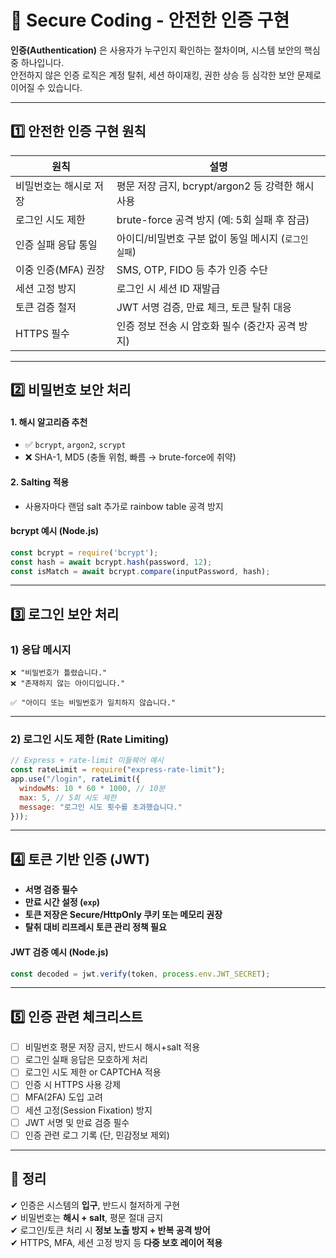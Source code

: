 # 🔐 Secure Coding - 안전한 인증 구현

**인증(Authentication)** 은 사용자가 누구인지 확인하는 절차이며, 시스템 보안의 핵심 중 하나입니다.  
안전하지 않은 인증 로직은 계정 탈취, 세션 하이재킹, 권한 상승 등 심각한 보안 문제로 이어질 수 있습니다.

---

## 1️⃣ 안전한 인증 구현 원칙

| 원칙                    | 설명 |
|-------------------------|------|
| 비밀번호는 해시로 저장  | 평문 저장 금지, bcrypt/argon2 등 강력한 해시 사용 |
| 로그인 시도 제한        | brute-force 공격 방지 (예: 5회 실패 후 잠금) |
| 인증 실패 응답 통일     | 아이디/비밀번호 구분 없이 동일 메시지 (`로그인 실패`) |
| 이중 인증(MFA) 권장     | SMS, OTP, FIDO 등 추가 인증 수단 |
| 세션 고정 방지          | 로그인 시 세션 ID 재발급 |
| 토큰 검증 철저          | JWT 서명 검증, 만료 체크, 토큰 탈취 대응 |
| HTTPS 필수              | 인증 정보 전송 시 암호화 필수 (중간자 공격 방지) |

---

## 2️⃣ 비밀번호 보안 처리

#### 1. 해시 알고리즘 추천
  - ✅ `bcrypt`, `argon2`, `scrypt`  
  - ❌ SHA-1, MD5 (충돌 위험, 빠름 → brute-force에 취약)

#### 2. Salting 적용
  - 사용자마다 랜덤 salt 추가로 rainbow table 공격 방지

#### bcrypt 예시 (Node.js)
```js
const bcrypt = require('bcrypt');
const hash = await bcrypt.hash(password, 12);
const isMatch = await bcrypt.compare(inputPassword, hash);
```

---

## 3️⃣ 로그인 보안 처리

### 1) 응답 메시지

```text
❌ "비밀번호가 틀렸습니다."
❌ "존재하지 않는 아이디입니다."

✅ "아이디 또는 비밀번호가 일치하지 않습니다."
```

---

### 2) 로그인 시도 제한 (Rate Limiting)

```js
// Express + rate-limit 미들웨어 예시
const rateLimit = require("express-rate-limit");
app.use("/login", rateLimit({
  windowMs: 10 * 60 * 1000, // 10분
  max: 5, // 5회 시도 제한
  message: "로그인 시도 횟수를 초과했습니다."
}));
```

---

## 4️⃣ 토큰 기반 인증 (JWT)

- **서명 검증 필수**
- **만료 시간 설정 (`exp`)**
- **토큰 저장은 Secure/HttpOnly 쿠키 또는 메모리 권장**
- **탈취 대비 리프레시 토큰 관리 정책 필요**

#### JWT 검증 예시 (Node.js)
```js
const decoded = jwt.verify(token, process.env.JWT_SECRET);
```

---

## 5️⃣ 인증 관련 체크리스트

- [ ] 비밀번호 평문 저장 금지, 반드시 해시+salt 적용
- [ ] 로그인 실패 응답은 모호하게 처리
- [ ] 로그인 시도 제한 or CAPTCHA 적용
- [ ] 인증 시 HTTPS 사용 강제
- [ ] MFA(2FA) 도입 고려
- [ ] 세션 고정(Session Fixation) 방지
- [ ] JWT 서명 및 만료 검증 필수
- [ ] 인증 관련 로그 기록 (단, 민감정보 제외)

---

## 🎯 정리

✔ 인증은 시스템의 **입구**, 반드시 철저하게 구현  
✔ 비밀번호는 **해시 + salt**, 평문 절대 금지  
✔ 로그인/토큰 처리 시 **정보 노출 방지 + 반복 공격 방어**  
✔ HTTPS, MFA, 세션 고정 방지 등 **다중 보호 레이어 적용**
